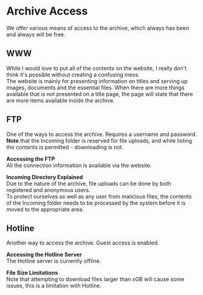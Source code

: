 # Archive Access
We offer various means of access to the archive, which always has been and always will be free.

## WWW
While I would love to put all of the contents on the website, I really don't think it's possible without creating a confusing mess.  
The website is mainly for presenting information on titles and serving up images, documents and the essential files. When there are more things available that is not presented on a title page, the page will state that there are more items available inside the archive.

## FTP
One of the ways to access the archive. Requires a username and password.  
**Note** that the Incoming folder is reserved for file uploads, and while listing the contents is permitted - downloading is not.

**Accessing the FTP**  
All the connection information is available via the website.

**Incoming Directory Explained**  
Due to the nature of the archive, file uploads can be done by both registered and anonymous users.  
To protect ourselves as well as any user from malicious files, the contents of the Incoming folder needs to be processed by the system before it is moved to the appropriate area.

## Hotline
Another way to access the archive. Guest access is enabled.

**Accessing the Hotline Server**  
The Hotline server is currently offline.

**File Size Limitations**  
Note that attempting to download files larger than xGB will cause some issues, this is a limitation with Hotline.
